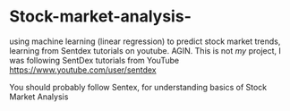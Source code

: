 # Stock-market-analysis-
using machine learning (linear regression) to predict stock market trends, learning from Sentdex tutorials on youtube.
AGIN. This is not *my* project, I was following SentDex tutorials from YouTube https://www.youtube.com/user/sentdex

You should probably follow Sentex, for understanding basics of Stock Market Analysis
